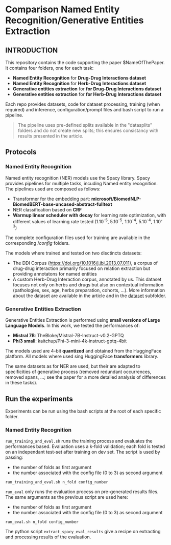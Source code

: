 # Comparison Named Entity Recognition/Generative Entities Extraction

## INTRODUCTION

This repository contains the code supporting the paper $NameOfThePaper.
It contains four folders, one for each task:

- **Named Entity Recognition** for **Drug-Drug Interactions dataset**
- **Named Entity Recognition** for **Herb-Drug Interactions dataset**
- **Generative entities extraction** for **for Drug-Drug Interactions dataset**
- **Generative entities extraction** for **for Herb-Drug Interactions dataset**

Each repo provides datasets, code for dataset processing, training (when required) and inference, configuration/prompt files and bash script to run a pipeline. 

> The pipeline uses pre-defined splits available in the "datasplits" folders and do not create new splits; this ensures consistancy with results presented in the article.

## Protocols

### Named Entity Recognition

Named entity recognition (NER) models use the Spacy library. Spacy provides pipelines for multiple tasks, incuding Named entity recognition. The pipelines used are composed as follows:
- Transformer for the embedding part: **microsoft/BiomedNLP-BiomedBERT-base-uncased-abstract-fulltext**
- NER classification based on **CRF**
- **Warmup linear scheduler with decay** for learning rate optimization, with different values of learning rate tested (1.10<sup>-5</sup>, 5.10<sup>-5</sup>, 1.10<sup>-4</sup>, 5.10<sup>-4</sup>, 1.10<sup>-3</sup>)

The complete configuration files used for training are available in the corresponding $/config$ folders.

The models where trained and tested on two disctincts datasets:
- The DDI Corpus (https://doi.org/10.1016/j.jbi.2013.07.011), a corpus of drug-drug interaction primarily focused on relation extraction but providing annotatons for named entities
- A custom Herb-Drug Interaction corpus, annotated by us. This dataset focuses not only on herbs and drugs but also on contextual information (pathologies, sex, age, herbs preparation, cohorts, ...). More information about the dataset are available in the article and in the [dataset](/hdi_dataset_details) subfolder.

### Generative Entities Extraction

Generative Entities Extraction is performed using **small versions of Large Language Models**. In this work, we tested the performances of:
- **Mistral 7B**: TheBloke/Mistral-7B-Instruct-v0.2-GPTQ
- **Phi3 small**: kaitchup/Phi-3-mini-4k-instruct-gptq-4bit 

The models used are 4-bit **quantized** and obtained from the HuggingFace platform. All models where used sing HuggingFace **transformers** library.

The same datasets as for NER are used, but their are adapted to specificities of generative process (removed redundant occurrences, removed spans, ...; see the paper for a more detailed analysis of differences in these tasks).

## Run the experiments

Experiments can be run using the bash scripts at the root of each specific folder.

### Named Entity Recognition

`run_training_and_eval.sh` runs the training process and evaluates the performances based. Evaluation uses a k-fold validation; each fold is tested on an independant test-set after training on dev set. The script is used by passing:
- the number of folds as first argument
- the number associated with the config file (0 to 3) as second argument

```console
run_training_and_eval.sh n_fold config_number
```

`run_eval` only runs the evaluation process on pre-generated results files. The same arguments as the previous script are used here: 
- the number of folds as first argument
- the number associated with the config file (0 to 3) as second argument

```console
run_eval.sh n_fold config_number
```

The python script `extract_spacy_eval_results` give a recipe on extracting and processing results of the evaluation.
